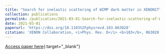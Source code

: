 ```yaml
---
title: "Search for inelastic scattering of WIMP dark matter in XENON1T"
collection: publications
permalink: /publication/2021-03-01-Search-for-inelastic-scattering-of-WIMP-dark-matter-in-XENON1T
date: 2021-03-01
paperurl: 'https://doi.org/10.1103%2Fphysrevd.103.063028'
citation: 'XENON Collaboration, <i>Phys. Rev. D</i> <b>103</b>, 063028 (2021)'
---
```

[Access paper here](https://doi.org/10.1103%2Fphysrevd.103.063028){:target="_blank"}
